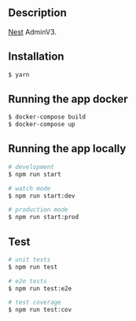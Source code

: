 
## Description

[Nest](https://github.com/nestjs/nest) AdminV3.

## Installation

```bash
$ yarn
```

## Running the app docker

```bash
$ docker-compose build
$ docker-compose up
```

## Running the app locally

```bash
# development
$ npm run start

# watch mode
$ npm run start:dev

# production mode
$ npm run start:prod
```

## Test

```bash
# unit tests
$ npm run test

# e2e tests
$ npm run test:e2e

# test coverage
$ npm run test:cov
```

